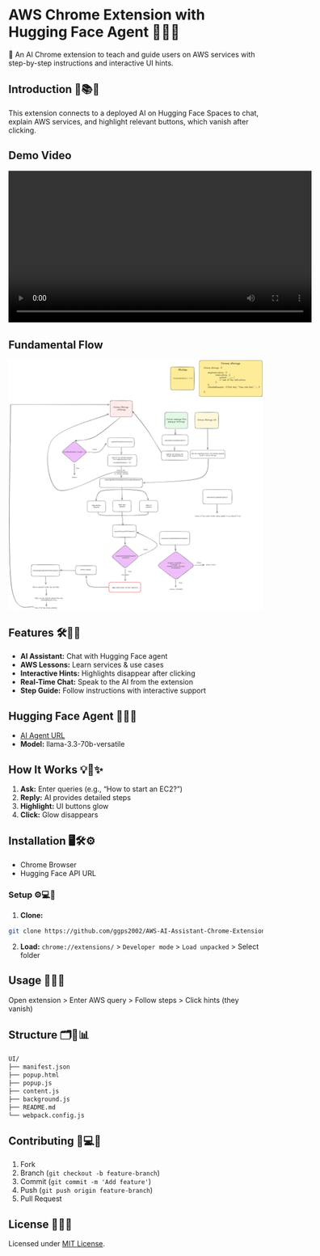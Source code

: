 # AWS Chrome Extension with Hugging Face Agent 🚀💡✨

🌟 An AI Chrome extension to teach and guide users on AWS services with step-by-step instructions and interactive UI hints.

## Introduction 💬📚✨
This extension connects to a deployed AI on Hugging Face Spaces to chat, explain AWS services, and highlight relevant buttons, which vanish after clicking.

## Demo Video

<video src="./assets/demo.mp4" controls width="600">
Your browser does not support the video tag.
</video>



## Fundamental Flow

![Extension Preview](./assets/flow.png)

## Features 🛠️🤖🚀
- **AI Assistant:** Chat with Hugging Face agent  
- **AWS Lessons:** Learn services & use cases  
- **Interactive Hints:** Highlights disappear after clicking  
- **Real-Time Chat:** Speak to the AI from the extension  
- **Step Guide:** Follow instructions with interactive support  

## Hugging Face Agent 🤖🌐💡
- [AI Agent URL](https://huggingface.co/spaces/Pradipto2002/AWS_Assistant/tree/main)  
- **Model:** llama-3.3-70b-versatile 

## How It Works 💡💬✨
1. **Ask:** Enter queries (e.g., “How to start an EC2?”)  
2. **Reply:** AI provides detailed steps  
3. **Highlight:** UI buttons glow  
4. **Click:** Glow disappears  

## Installation 🖥️🛠️⚙️
- Chrome Browser  
- Hugging Face API URL  

### Setup ⚙️💻📂
1. **Clone:**  
```bash
git clone https://github.com/ggps2002/AWS-AI-Assistant-Chrome-Extension.git
```
2. **Load:** `chrome://extensions/` > `Developer mode` > `Load unpacked` > Select folder   

## Usage 🚀💬🔑
Open extension > Enter AWS query > Follow steps > Click hints (they vanish)

## Structure 🗂️📁📊
```
UI/
├── manifest.json
├── popup.html
├── popup.js
├── content.js
├── background.js
├── README.md
└── webpack.config.js
```

## Contributing 💪💻🌟
1. Fork  
2. Branch (`git checkout -b feature-branch`)  
3. Commit (`git commit -m 'Add feature'`)  
4. Push (`git push origin feature-branch`)  
5. Pull Request  

## License 📜💼✅
Licensed under [MIT License](LICENSE).

